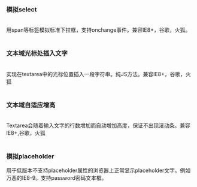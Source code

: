 <h3>模拟select</h3></br>
用span等标签模拟标准下拉框，支持onchange事件。兼容IE8+，谷歌，火狐。
</br></br>
<h3>文本域光标处插入文字</h3></br>
实现在textarea中的光标位置插入一段字符串。纯JS方法。兼容IE8+，谷歌，火狐
</br></br>
<h3>文本域自适应增高</h3></br>
Textarea会随着输入文字的行数增加而自动增加高度，保证不出现滚动条。兼容IE8+,谷歌，火狐
</br></br>
<h3>模拟placeholder</h3>
用于低版本不支持placeholder属性的浏览器上正常显示placeholder文字。例如万恶的IE8-9。支持password密码文本框。
